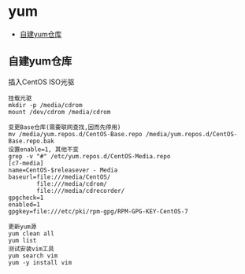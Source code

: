 # yum

- [自建yum仓库](#custom-yum-respositroy)

<a name='custom-yum-respositroy'></a>
## 自建yum仓库

插入CentOS ISO光驱

    挂载光驱
    mkdir -p /media/cdrom
    mount /dev/cdrom /media/cdrom
    
    变更Base仓库(需要联网查找,因而先停用)
    mv /media/yum.repos.d/CentOS-Base.repo /media/yum.repos.d/CentOS-Base.repo.bak
    设置enable=1, 其他不变
    grep -v "#" /etc/yum.repos.d/CentOS-Media.repo 
    [c7-media]
    name=CentOS-$releasever - Media
    baseurl=file:///media/CentOS/
            file:///media/cdrom/
            file:///media/cdrecorder/
    gpgcheck=1
    enabled=1
    gpgkey=file:///etc/pki/rpm-gpg/RPM-GPG-KEY-CentOS-7
    
    更新yum源
    yum clean all
    yum list
    测试安装vim工具
    yum search vim
    yum -y install vim

